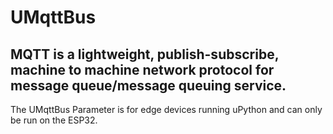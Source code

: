 # UMqttBus

## MQTT is a lightweight, publish-subscribe, machine to machine network protocol for message queue/message queuing service. 

The UMqttBus Parameter is for edge devices running uPython and can only be run on the ESP32.